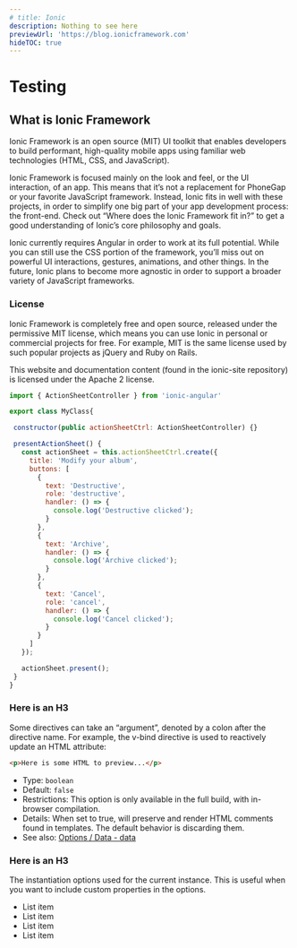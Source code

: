 ```yaml
---
# title: Ionic
description: Nothing to see here
previewUrl: 'https://blog.ionicframework.com'
hideTOC: true
---
```


# Testing

## What is Ionic Framework

<p class='intro' markdown='1'>
Ionic Framework is an open source (MIT) UI toolkit that enables developers to build performant, high-quality mobile apps using familiar web technologies (HTML, CSS, and JavaScript).
</p>

Ionic Framework is focused mainly on the look and feel, or the UI interaction, of an app. This means that it’s not a replacement for PhoneGap or your favorite JavaScript framework. Instead, Ionic fits in well with these projects, in order to simplify one big part of your app development process: the front-end. Check out “Where does the Ionic Framework fit in?” to get a good understanding of Ionic’s core philosophy and goals.

Ionic currently requires Angular in order to work at its full potential. While you can still use the CSS portion of the framework, you’ll miss out on powerful UI interactions, gestures, animations, and other things. In the future, Ionic plans to become more agnostic in order to support a broader variety of JavaScript frameworks.

### License

Ionic Framework is completely free and open source, released under the permissive MIT license, which means you can use Ionic in personal or commercial projects for free. For example, MIT is the same license used by such popular projects as jQuery and Ruby on Rails.

This website and documentation content (found in the ionic-site repository) is licensed under the Apache 2 license.

```js
import { ActionSheetController } from 'ionic-angular'

export class MyClass{

 constructor(public actionSheetCtrl: ActionSheetController) {}

 presentActionSheet() {
   const actionSheet = this.actionSheetCtrl.create({
     title: 'Modify your album',
     buttons: [
       {
         text: 'Destructive',
         role: 'destructive',
         handler: () => {
           console.log('Destructive clicked');
         }
       },
       {
         text: 'Archive',
         handler: () => {
           console.log('Archive clicked');
         }
       },
       {
         text: 'Cancel',
         role: 'cancel',
         handler: () => {
           console.log('Cancel clicked');
         }
       }
     ]
   });

   actionSheet.present();
 }
}
```

### Here is an H3

Some directives can take an “argument”, denoted by a colon after the directive name. For example, the v-bind directive is used to reactively update an HTML attribute:

```html
<p>Here is some HTML to preview...</p>
```

* Type: `boolean`
* Default: `false`
* Restrictions: This option is only available in the full build, with in-browser compilation.
* Details: When set to true, will preserve and render HTML comments found in templates. The
  default behavior is discarding them.
* See also: [Options / Data - data](#)

### Here is an H3

The instantiation options used for the current instance. This is useful when you want to include custom properties in the options.

* List item
* List item
* List item
* List item
